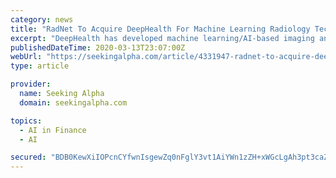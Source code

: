 ```yaml
---
category: news
title: "RadNet To Acquire DeepHealth For Machine Learning Radiology Tech"
excerpt: "DeepHealth has developed machine learning/AI-based imaging analysis technologies ... Major vendors that provide competitive services include: Behold.ai Technologies RadNet disclosed the acquisition price and terms as 1.0 million shares of common stock upfront and up to 1.5 million shares as future contingent consideration based on the ..."
publishedDateTime: 2020-03-13T23:07:00Z
webUrl: "https://seekingalpha.com/article/4331947-radnet-to-acquire-deephealth-for-machine-learning-radiology-tech"
type: article

provider:
  name: Seeking Alpha
  domain: seekingalpha.com

topics:
  - AI in Finance
  - AI

secured: "BDB0KewXiIOPcnCYfwnIsgewZq0nFglY3vt1AiYWn1zZH+xWGcLgAh3pt3caZTS6U4V6Zm1+hGnlgM5Csxo/dH6/pRpENQKVM4J5wrVpjmvi182Z+tUkm8UcM0Bi8SQMockL05pmAY3aGPgrGRHpwxqFyWqxI1HTW9ATD9LNHuuYqTOMT3cIyffbMw9CuoWcZAhquiQYGSVclvbywvaRxHB7YYmoADWBJ8ujefUN1gvkp17m7MIPHVRpsLrZoPYr4ETEHyzirnY9KmGyJRxG2b6JDgdBsXnZW/W2V+xFy7cq+a3H0gXKcgvMpMXZwf0MlEuIZXKhNSWI3AeIYH/eHJM7Xgim8v3XmBEcsge0cP8oKUh0YR8tKKdky2j5icnWS/CMNg4iZHTi+UmkH99Feh2Wl97oLz0RKxmTkzXMSo9WmsHqNLQQYJm3aQd+VWWa4IbA++/6bLkzKtpaw0fXeewoZGMZcdSOQByBtdah9pU=;HP2wn2irN4pYQnaYqaz4NA=="
---
```


